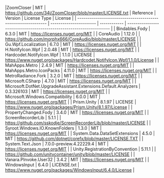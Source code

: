 |ZoomCloser | MIT | https://github.com/34j/ZoomCloser/blob/master/LICENSE.txt
 | Reference                                                      | Version                 | License Type | License                                                               | 
 | -------------------------------------------------------------- | ----------------------- | ------------ | --------------------------------------------------------------------- | 
 | Bindables.Fody                                                 | 6.3.0                   | MIT          | https://licenses.nuget.org/MIT                                        | 
 | CoreAudio                                                      | 1.12.0                  |              | https://github.com/morphx666/CoreAudio/blob/master/LICENSE                                                                      | 
 | Gu.Wpf.Localization                                            | 6.7.0                   | MIT          | https://licenses.nuget.org/MIT                                        | 
 | H.NotifyIcon.Wpf                                               | 2.0.48                  | MIT          | https://licenses.nuget.org/MIT                                        | 
 | Hardcodet.NotifyIcon.Wpf                                       | 1.1.0                   | LICENSE      | https://www.nuget.org/packages/Hardcodet.NotifyIcon.Wpf/1.1.0/License | 
 | MahApps.Metro                                                  | 2.4.9                   | MIT          | https://licenses.nuget.org/MIT                                        | 
 | MahApps.Metro.IconPacks                                        | 4.11.0                  | MIT          | https://licenses.nuget.org/MIT                                        | 
 | MetroRadiance.Fork                                             | 3.2.0                   | MIT          | https://licenses.nuget.org/MIT                                        | 
 | Microsoft.CSharp                                               | 4.7.0                   | MIT          | https://licenses.nuget.org/MIT                                        | 
 | Microsoft.DotNet.UpgradeAssistant.Extensions.Default.Analyzers | 0.3.326103              | MIT          | https://licenses.nuget.org/MIT                                        | 
 | Microsoft.Windows.Compatibility                                | 6.0.0                   | MIT          | https://licenses.nuget.org/MIT                                        | 
 | Prism.Unity                                                    | 8.1.97                  | LICENSE      | https://www.nuget.org/packages/Prism.Unity/8.1.97/License             | 
 | PropertyChanged.Fody                                           | 3.4.0                   | MIT          | https://licenses.nuget.org/MIT                                        | 
 | ScreenRecorderLib                                              | 5.1.1                   |              | https://github.com/sskodje/ScreenRecorderLib/blob/master/LICENSE      | 
 | Syroot.Windows.IO.KnownFolders                                 | 1.3.0                   | MIT          | https://licenses.nuget.org/MIT                                        | 
 | System.Data.DataSetExtensions                                  | 4.5.0                   | MIT          | https://github.com/dotnet/corefx/blob/master/LICENSE.TXT              | 
 | System.Text.Json                                               | 7.0.0-preview.4.22229.4 | MIT          | https://licenses.nuget.org/MIT                                        | 
 | Unity.RegistrationByConvention                                 | 5.11.1                  |              | https://github.com/unitycontainer/unity/blob/master/LICENSE           | 
 | Vanara.PInvoke.User32                                          | 3.4.2                   | MIT          | https://licenses.nuget.org/MIT                                        | 
 | WindowsInput                                                   | 6.4.0                   | LICENSE.txt  | https://www.nuget.org/packages/WindowsInput/6.4.0/License             | 
